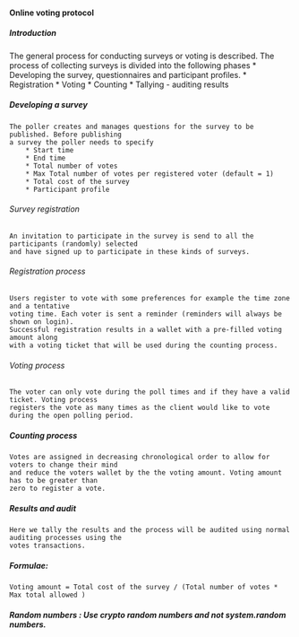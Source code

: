 #### Online voting protocol

##### Introduction

The general process for conducting surveys or voting is described. The process of collecting surveys is 
divided into the following phases
	* Developing the survey, questionnaires and participant profiles.
	* Registration
	* Voting
	* Counting
	* Tallying - auditing results


##### Developing a survey
	The poller creates and manages questions for the survey to be published. Before publishing 
	a survey the poller needs to specify
		* Start time
		* End time
		* Total number of votes
		* Max Total number of votes per registered voter (default = 1)
		* Total cost of the survey
		* Participant profile

###### Survey registration 
	An invitation to participate in the survey is send to all the participants (randomly) selected
	and have signed up to participate in these kinds of surveys. 

###### Registration process
	Users register to vote with some preferences for example the time zone and a tentative 
	voting time. Each voter is sent a reminder (reminders will always be shown on login). 
	Successful registration results in a wallet with a pre-filled voting amount along 
	with a voting ticket that will be used during the counting process.

###### Voting process
	The voter can only vote during the poll times and if they have a valid ticket. Voting process
	registers the vote as many times as the client would like to vote during the open polling period.

##### Counting process
	Votes are assigned in decreasing chronological order to allow for voters to change their mind 
	and reduce the voters wallet by the the voting amount. Voting amount has to be greater than 
	zero to register a vote.
	
##### Results and audit
	Here we tally the results and the process will be audited using normal auditing processes using the 
	votes transactions.



##### Formulae:
	Voting amount = Total cost of the survey / (Total number of votes * Max total allowed )

##### Random numbers : Use crypto random numbers and not system.random numbers.
